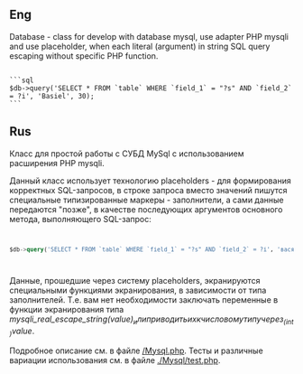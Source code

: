 Eng
---

Database - class for develop with database mysql, use adapter PHP mysqli and use placeholder, when each literal (argument) in string SQL query escaping without specific PHP function.

<code>
```sql
$db->query('SELECT * FROM `table` WHERE `field_1` = "?s" AND `field_2` = ?i', 'Basiel', 30);
```
</code>

Rus
---

Класс для простой работы с СУБД MySql с использованием расширения PHP mysqli.

Данный класс использует технологию placeholders - для формирования корректных SQL-запросов, в строке запроса вместо значений пишутся специальные типизированные маркеры - заполнители, а сами данные передаются "позже", в качестве последующих аргументов основного метода, выполняющего SQL-запрос:
<code>
```sql
$db->query('SELECT * FROM `table` WHERE `field_1` = "?s" AND `field_2` = ?i', 'вася', 30);
```
</code>

Данные, прошедшие через систему placeholders, экранируются специальными функциями экранирования, в зависимости от типа заполнителей. Т.е. вам нет необходимости заключать переменные в функции экранирования типа _mysqli_real_escape_string($value)_ или приводить их к числовому типу через _(int)$value_.

Подробное описание см. в файле <a href="https://github.com/Vasiliy-Makogon/Database/blob/master/Mysql.php">/Mysql.php</a>.
Тесты и различные вариации использования см. в файле <a href="https://github.com/Vasiliy-Makogon/Database/blob/master/Mysql/test.php">./Mysql/test.php</a>.
